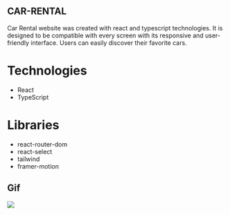 ## CAR-RENTAL 

Car Rental website was created with react and typescript technologies. It is designed to be compatible with every screen with its responsive and user-friendly interface. Users can easily discover their favorite cars.

# Technologies
- React 
- TypeScript

# Libraries
- react-router-dom
- react-select
- tailwind
- framer-motion

## Gif

![](/public/car-rental.gif)

